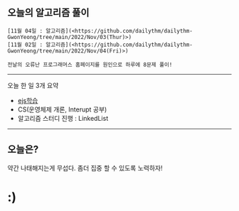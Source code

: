 ## 오늘의 알고리즘 풀이

    [11월 04일 : 알고리즘](<https://github.com/dailythm/dailythm-GwonYeong/tree/main/2022/Nov/03(Thur)>)
    [11월 02일 : 알고리즘](<https://github.com/dailythm/dailythm-GwonYeong/tree/main/2022/Nov/04(Fri)>)

    전날의 오류난 프로그래머스 홈페이지를 원인으로 하루에 8문제 풀이!

---

오늘 한 일 3개 요약

-   [ejs학습](https://github.com/kwanyung/miniPro)
-   CS(운영체제 개론, Interupt 공부)
-   알고리즘 스터디 진행 : LinkedList

---

## 오늘은?

약간 나태해지는게 무섭다. 좀더 집중 할 수 있도록 노력하자!

# :)

